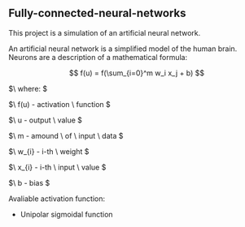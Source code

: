 ## Fully-connected-neural-networks

This project is a simulation of an artificial neural network.

An artificial neural network is a simplified model of the human brain. Neurons are a description of a mathematical formula:

$$ f(u) = f(\sum_{i=0}^m w_i x_j + b) $$

$\ where: \$

$\ f(u) - activation \\ function \$

$\ u - output \\ value \$

$\ m - amound \\ of \\ input \\ data \$

$\ w_{i} - i-th \\ weight \$

$\ x_{i} - i-th \\ input \\ value \$

$\ b - bias \$

Avaliable activation function:
- Unipolar sigmoidal function
